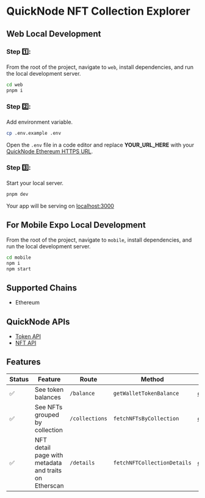 # QuickNode NFT Collection Explorer

## Web Local Development

### Step 1️⃣:
From the root of the project, navigate to `web`, install dependencies, and run the local development server.

```bash
cd web
pnpm i
```

### Step 2️⃣:
Add environment variable.

```bash
cp .env.example .env
```

Open the `.env` file in a code editor and replace **YOUR_URL_HERE** with your [QuickNode Ethereum HTTPS URL](https://www.quicknode.com/?utm_source=qn-github&utm_campaign=nft-collection-explorer&utm_content=sign-up&utm_medium=generic).

### Step 3️⃣:
Start your local server.

```bash
pnpm dev
```
Your app will be serving on [localhost:3000](http://localhost:3000)

## For Mobile Expo Local Development

From the root of the project, navigate to `mobile`, install dependencies, and run the local development server.

```bash
cd mobile
npm i
npm start
```

## Supported Chains

- Ethereum

## QuickNode APIs

- [Token API](https://www.quicknode.com/token-api?utm_source=qn-github&utm_campaign=nft-collection-explorer&utm_content=sign-up&utm_medium=generic)
- [NFT API](https://www.quicknode.com/nft-api?utm_source=qn-github&utm_campaign=nft-collection-explorer&utm_content=sign-up&utm_medium=generic)

## Features

| Status | Feature                                                         | Route          | Method                            | Documentation                        |
| ------ | --------------------------------------------------------------- | -------------- | --------------------------------- | ------------------------------------ |
| ✅     | See token balances                                              | `/balance`     | `getWalletTokenBalance`           | [qn_getWalletTokenBalance]           |
| ✅     | See NFTs grouped by collection                                  | `/collections` | `fetchNFTsByCollection`           | [qn_fetchNFTsByCollection]           |
| ✅     | NFT detail page with metadata and traits on Etherscan           | `/details`     | `fetchNFTCollectionDetails`       | [qn_fetchNFTCollectionDetails]       |


[qn_getWalletTokenBalance]: https://www.quicknode.com/docs/ethereum/qn_getWalletTokenBalance
[qn_getTransactionReceiptsByAddress]: https://www.quicknode.com/docs/ethereum/qn_getTransactionReceiptsByAddress
[qn_fetchNFTsByCollection]: https://www.quicknode.com/docs/ethereum/qn_fetchNFTsByCollection
[qn_fetchNFTCollectionDetails]: https://www.quicknode.com/docs/ethereum/qn_fetchNFTCollectionDetails


